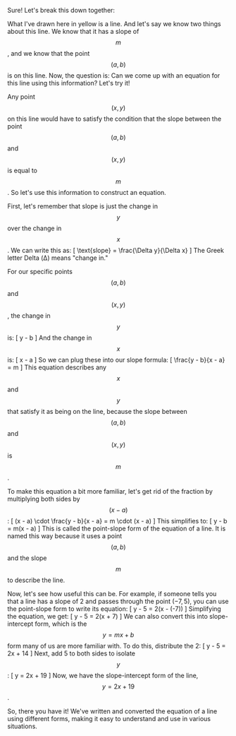 Sure! Let's break this down together:

What I've drawn here in yellow is a line. And let's say we know two things about this line. We know that it has a slope of $$m$$, and we know that the point $$(a, b)$$ is on this line. Now, the question is: Can we come up with an equation for this line using this information? Let's try it!

Any point $$(x, y)$$ on this line would have to satisfy the condition that the slope between the point $$(a, b)$$ and $$(x, y)$$ is equal to $$m$$. So let's use this information to construct an equation.

First, let's remember that slope is just the change in $$y$$ over the change in $$x$$. We can write this as:
\[
\text{slope} = \frac{\Delta y}{\Delta x}
\]
The Greek letter Delta (Δ) means "change in."

For our specific points $$(a, b)$$ and $$(x, y)$$, the change in $$y$$ is:
\[
y - b
\]
And the change in $$x$$ is:
\[
x - a
\]
So we can plug these into our slope formula:
\[
\frac{y - b}{x - a} = m
\]
This equation describes any $$x$$ and $$y$$ that satisfy it as being on the line, because the slope between $$(a, b)$$ and $$(x, y)$$ is $$m$$.

To make this equation a bit more familiar, let's get rid of the fraction by multiplying both sides by $$(x - a)$$:
\[
(x - a) \cdot \frac{y - b}{x - a} = m \cdot (x - a)
\]
This simplifies to:
\[
y - b = m(x - a)
\]
This is called the point-slope form of the equation of a line. It is named this way because it uses a point $$(a, b)$$ and the slope $$m$$ to describe the line.

Now, let's see how useful this can be. For example, if someone tells you that a line has a slope of 2 and passes through the point $(-7, 5)$, you can use the point-slope form to write its equation:
\[
y - 5 = 2(x - (-7))
\]
Simplifying the equation, we get:
\[
y - 5 = 2(x + 7)
\]
We can also convert this into slope-intercept form, which is the $$y = mx + b$$ form many of us are more familiar with. To do this, distribute the 2:
\[
y - 5 = 2x + 14
\]
Next, add 5 to both sides to isolate $$y$$:
\[
y = 2x + 19
\]
Now, we have the slope-intercept form of the line, $$y = 2x + 19$$.

So, there you have it! We've written and converted the equation of a line using different forms, making it easy to understand and use in various situations.